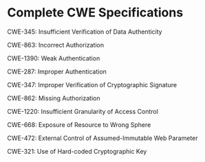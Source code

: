 

# Complete CWE Specifications

CWE-345: Insufficient Verification of Data Authenticity

CWE-863: Incorrect Authorization

CWE-1390: Weak Authentication

CWE-287: Improper Authentication

CWE-347: Improper Verification of Cryptographic Signature

CWE-862: Missing Authorization

CWE-1220: Insufficient Granularity of Access Control

CWE-668: Exposure of Resource to Wrong Sphere

CWE-472: External Control of Assumed-Immutable Web Parameter

CWE-321: Use of Hard-coded Cryptographic Key